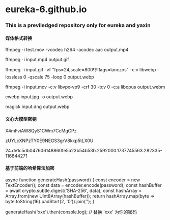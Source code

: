 # eureka-6.github.io
### This is a previledged repository only for eureka and yaxin

#### 媒体格式转换
ffmpeg -i test.mov -vcodec h264 -acodec aac output.mp4

ffmpeg -i input.mp4 output.gif

ffmpeg -i input.gif -vf "fps=24,scale=800:-1:flags=lanczos" -c:v libwebp -lossless 0 -qscale 75 -loop 0 output.webp

ffmpeg -i input.mov -c:v libvpx-vp9 -crf 30 -b:v 0 -c:a libopus output.webm

cwebp input.jpg -o output.webp

magick input.dng output.webp

#### 文心大模型密钥
X4mFviAW8QyS1CWm7CcMgCPz

zUYLcXNPzTY0E9NEGS3grV8kkp5tLX0U

24.de1c5db047606148860fe5a23b54b53b.2592000.1737745563.282335-116844271


#### 基于前端的哈希算法加密
async function generateHash(password) {
    const encoder = new TextEncoder();
    const data = encoder.encode(password);
    const hashBuffer = await crypto.subtle.digest('SHA-256', data);
    const hashArray = Array.from(new Uint8Array(hashBuffer));
    return hashArray.map(byte => byte.toString(16).padStart(2, '0')).join('');
}

generateHash('xxx').then(console.log); // 替换 'xxx' 为你的密码
